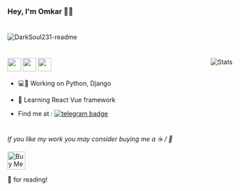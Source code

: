 ### Hey, I'm Omkar 👋🏻

#

![DarkSoul231-readme](https://media.giphy.com/media/KiMBUPZUhUg4HRV6PW/giphy.gif)

#

<img align="right" alt="Stats" src="https://github-readme-stats.vercel.app/api?username=DarkSoul231&show_icons=true&theme=tokyonight&count_private=true&include_all_commits=true" />



<a href="legendomi231@gmail.com"><img src="https://img.shields.io/badge/Gmail-D14836?style=for-the-badge&logo=gmail&logoColor=white" height=30></a>
<a href="https://twitter.com/itzz_omi"><img src="https://img.shields.io/badge/Twitter-1DA1F2?style=for-the-badge&logo=twitter&logoColor=white" height=30></a>
<a href="https://www.linkedin.com/in/omkar-bhusnale-062218212/"><img src="https://img.shields.io/badge/LinkedIn-0077B5?style=for-the-badge&logo=linkedin&logoColor=white" height=30></a>


- 💻🔗 Working on Python, Django

- 📘 Learning React Vue framework

- Find me at :   [![telegram badge](https://img.shields.io/badge/Telegram-30302f?style=flat&logo=telegram)](https://t.me/Dark_Soul23)



#

<!--
![GitHub stats](https://github-readme-stats.vercel.app/api?username=DarkSoul231&show_icons=true&theme=tokyonight)

#


### 🏆 Github Profile Trophy


[![trophy](https://github-profile-trophy.vercel.app/?username=ad1992&theme=monokai&margin-w=15&margin-h=15&&no-frame=true&row=1)](https://github.com/ryo-ma/github-profile-trophy)
-->


*If you like my work you may consider buying me a ☕ / 🍕* 

<a href="https://www.buymeacoffee.com/darksoul" target="_blank"><img src="https://cdn.buymeacoffee.com/buttons/v2/default-red.png" alt="Buy Me A Coffee"  height=40 ></a>

🙏 for reading!

#

<!--
**DarkSoul231/DarkSoul231** is a ✨ _special_ ✨ repository because its `README.md` (this file) appears on your GitHub profile.

Here are some ideas to get you started 

- 🔭 I’m currently working on ...
- 🌱 I’m currently learning ...
- 👯 I’m looking to collaborate on ...
- 🤔 I’m looking for help with ...
- 💬 Ask me about ...
- 📫 How to reach me: ...
- 😄 Pronouns: ...
- ⚡ Fun fact: ...
-->
